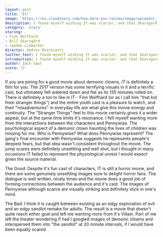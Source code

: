 ```yaml
---
layout: post
title: "It"
image: 'https://res.cloudinary.com/how-dare-you-review/image/upload/c_fill,h_399,w_760/v1529184965/it.jpg'
description: I found myself wishing It was scarier, and that Skarsgard's Pennywise character took more risks.
category: 'scary'
staring:
- Finn Wolfhard
- Bill Skarsgård
- Jaeden Lieberher
director: Andres Muschietti
twitter_text: I found myself wishing It was scarier, and that Skarsgard's Pennywise character took more risks.
introduction: I found myself wishing It was scarier, and that Skarsgard's Pennywise character took more risks.
author: Zach Saul
score: 72
---
```


If you are pining for a good movie about demonic clowns, *IT* is definitely a film for you. The 2017 version has some terrifying visuals in it and a terrific cast, but ultimately felt watered down and flat as its 135 minutes rolled on. There is definitely a ton to like in IT - Finn Wolfhard (or as I call him "that kid from stranger things") and the entire youth cast is a pleasure to watch, and their "misadventures" in everyday life are what give this movie energy and continuity. The "Stranger Things" feel to this movie certainly gives it a wider appeal, but at the same time limits it's resonance.  I felt myself wanting more from the interactions between the characters and Pennywise. The psychological aspect of a demonic clown haunting the lives of children was missing for me. Who is Pennywise? What does Pennywise represent?  The gang's final encounter with Pennywise suggests he represents people's deepest fears, but that idea wasn't consistent throughout the movie. The jump scares were definitely unsettling and well shot, but I thought in many occasions IT failed to represent the physiological unrest I would expect given the source material.

The Good: Despite it's fun cast of characters, IT is still a horror movie, and there are some genuinely unsettling images sure to delight horror fans. The dialogue is well written, nicely times and the movie does a good job of forming connections between the audience and it's cast. The images of Pennywise although scarce are visually striking and definitely stick in one's mind.

The Bad: I think it is caught between existing as an edgy exploration of evil and an edgy sandlot remake for adults. The result is a movie that doesn't quite reach either goal and left me wanting more from it's Villain. Part of me left the theater wondering if had I googled images of demonic clowns and interspersed them  into "the sandlot" at 20 minute intervals,  if I would have been equally scared. 
